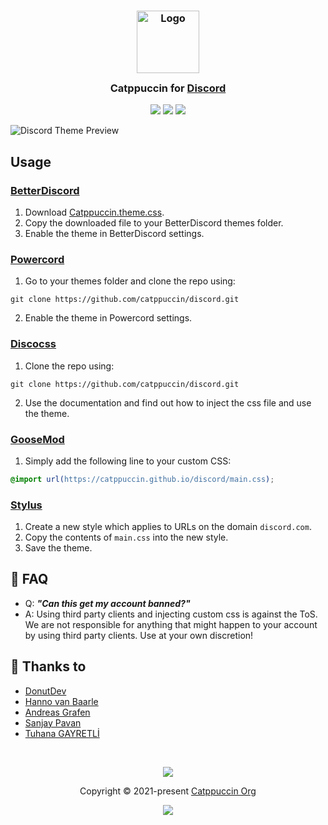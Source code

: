 <h3 align="center">
	<img src="https://raw.githubusercontent.com/catppuccin/catppuccin/main/assets/logos/exports/1544x1544_circle.png" width="100" alt="Logo"/><br/>
	<img src="https://raw.githubusercontent.com/catppuccin/catppuccin/main/assets/misc/transparent.png" height="30" width="0px"/>
	Catppuccin for <a href="https://discord.com/">Discord</a>
	<img src="https://raw.githubusercontent.com/catppuccin/catppuccin/main/assets/misc/transparent.png" height="30" width="0px"/>
</h3>

<p align="center">
    <a href="https://github.com/catppuccin/discord/stargazers"><img src="https://img.shields.io/github/stars/catppuccin/discord?colorA=363a4f&colorB=b7bdf8&style=for-the-badge"></a>
    <a href="https://github.com/catppuccin/discord/issues"><img src="https://img.shields.io/github/issues/catppuccin/discord?colorA=363a4f&colorB=f5a97f&style=for-the-badge"></a>
    <a href="https://github.com/catppuccin/discord/contributors"><img src="https://img.shields.io/github/contributors/catppuccin/discord?colorA=363a4f&colorB=a6da95&style=for-the-badge"></a>
</p>

![Discord Theme Preview](assets/preview.jpg)

## Usage

### [BetterDiscord](https://betterdiscord.app)

1. Download [Catppuccin.theme.css](https://raw.githubusercontent.com/catppuccin/discord/master/Catppuccin.theme.css).
2. Copy the downloaded file to your BetterDiscord themes folder.
3. Enable the theme in BetterDiscord settings.

### [Powercord](https://powercord.dev)

1. Go to your themes folder and clone the repo using:

```
git clone https://github.com/catppuccin/discord.git
```

2. Enable the theme in Powercord settings.

### [Discocss](https://github.com/mlvzk/discocss)

1. Clone the repo using:

```
git clone https://github.com/catppuccin/discord.git
```

2. Use the documentation and find out how to inject the css file and use the theme.

### [GooseMod](https://goosemod.com)

1. Simply add the following line to your custom CSS:

```css
@import url(https://catppuccin.github.io/discord/main.css);
```

### [Stylus](https://github.com/openstyles/stylus)

1. Create a new style which applies to URLs on the domain `discord.com`.
2. Copy the contents of `main.css` into the new style.
3. Save the theme.

## 🙋 FAQ

-   Q: **_"Can this get my account banned?"_**
-   A: Using third party clients and injecting custom css is against the ToS. We are not responsible for anything that might happen to your account by using third party clients. Use at your own discretion!

## 💝 Thanks to

-   [DonutDev](https://github.com/DonutDev)
-   [Hanno van Baarle](https://github.com/HannoVB1)
-   [Andreas Grafen](https://github.com/andreasgrafen)
-   [Sanjay Pavan](https://github.com/WitherCubes)
-   [Tuhana GAYRETLİ](https://github.com/tuhanayim)

&nbsp;

<p align="center"><img src="https://raw.githubusercontent.com/catppuccin/catppuccin/main/assets/footers/gray0_ctp_on_line.svg?sanitize=true" /></p>
<p align="center">Copyright &copy; 2021-present <a href="https://github.com/catppuccin" target="_blank">Catppuccin Org</a>
<p align="center"><a href="https://github.com/catppuccin/catppuccin/blob/main/LICENSE"><img src="https://img.shields.io/static/v1.svg?style=for-the-badge&label=License&message=MIT&colorA=363a4f&colorB=b7bdf8"/></a></p>
